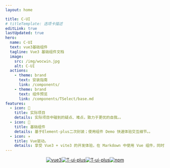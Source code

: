 ```yaml
---
layout: home

title: C-UI
# titleTemplate: 选项卡描述
editLink: true
lastUpdated: true
hero:
  name: C-UI
  text: vue3基础组件
  tagline: Vue3 基础组件文档
  image:
    src: /img/wocwin.jpg
    alt: C-UI
  actions:
    - theme: brand
      text: 安装指南
      link: /components/
    - theme: brand
      text: 组件预览
      link: /components/TSelect/base.md
features:
  - icon: 🔨
    title: 实际项目
    details: 实际项目中碰到的疑点、难点，致力于更优的自我。。
  - icon: 🧩
    title: 基础组件
    details: 基于Element-plus二次封装；使用组件 Demo 快速体验交互细节。。
  - icon: ✈️
    title: Vue驱动。
    details: 享受 Vue3 + vite3 的开发体验，在 Markdown 中使用 Vue 组件，同时可以使用 Vue 来开发自定义主题。
---
```

<p style="display: flex;
    justify-content: center;
    align-items: center;
    margin-top: 10px;">
  <a href="https://github.com/vuejs/vue" target="_blank">
    <img src="https://img.shields.io/badge/vue-3.2.36-brightgreen.svg" alt="vue3">
  </a>
  <a href="https://gitee.com/wocwin/T-ui-plus/stargazers" target="_blank">
    <img src="https://gitee.com/wocwin/T-ui-plus/badge/star.svg?theme=dark" alt="T-ui-plus">
  </a>
   <a href="https://github.com/wocwin/T-ui-plus/stargazers" target="_blank">
    <img src="https://img.shields.io/github/stars/wocwin/T-ui-plus.svg" alt="T-ui-plus">
  </a>
   <a href="https://www.npmjs.com/package/@wocwin/T-ui-plus" target="_blank">
      <img alt="npm" src="https://img.shields.io/npm/v/@wocwin/T-ui-plus.svg" />
    </a>
</p>

